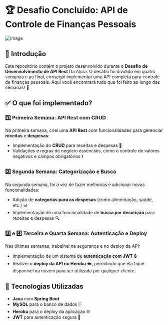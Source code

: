 # 🏆 Desafio Concluído: API de Controle de Finanças Pessoais
![image](https://github.com/user-attachments/assets/3b2f68ab-c569-42af-95b7-dd680b6840ac)

## 👋 Introdução

Este repositório contém o projeto desenvolvido durante o **Desafio de Desenvolvimento de API Rest** Da Alura. O desafio foi dividido em quatro semanas e ao final, consegui implementar uma API completa para controle de finanças pessoais. Aqui você encontrará tudo que foi feito ao longo das semanas! 🚀

## ✅ O que foi implementado?

### 1️⃣ Primeira Semana: API Rest com CRUD
Na primeira semana, criei uma **API Rest** com funcionalidades para gerenciar **receitas** e **despesas**:
- Implementação do **CRUD** para receitas e despesas 📝
- Validações e regras de negócio essenciais, como o controle de valores negativos e campos obrigatórios ❗

### 2️⃣ Segunda Semana: Categorização e Busca
Na segunda semana, foi a vez de fazer melhorias e adicionar novas funcionalidades:
- Adição de **categorias para as despesas** (como alimentação, saúde, etc.) 📊
- Implementação de uma funcionalidade de **busca por descrição** para receitas e despesas 🔍

### 3️⃣ e 4️⃣ Terceira e Quarta Semana: Autenticação e Deploy
Nas últimas semanas, trabalhei na segurança e no deploy da API:
- Implementação de um sistema de **autenticação com JWT** 🔒
- Realizei o **deploy da API no Heroku** ☁️, permitindo que ela fique disponível na nuvem para ser utilizada por qualquer cliente.

## 🚀 Tecnologias Utilizadas
- **Java** com **Spring Boot**
- **MySQL** para o banco de dados 🗄️
- **Heroku** para o deploy da aplicação 🌐
- **JWT** para autenticação segura 🔐

